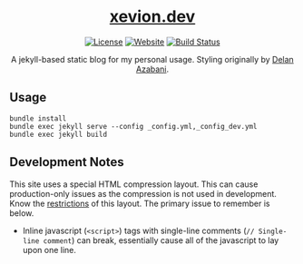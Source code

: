 <div align="center">

[<h1>xevion.dev</h1>][website-url]


[![License][license-badge]][license-url]
[![Website][website-badge]][website-url]
[![Build Status][build-badge]][latest-url]

A jekyll-based static blog for my personal usage. Styling originally by [Delan Azabani][azabani-repo-url].
</div>

## Usage

```
bundle install
bundle exec jekyll serve --config _config.yml,_config_dev.yml
bundle exec jekyll build
```

## Development Notes

This site uses a special HTML compression layout. This can cause production-only issues as the compression is not used in development. Know the [restrictions][compression-layout-restrictions] of this layout. The primary issue to remember is below.

- Inline javascript (`<script>`) tags with single-line comments (`// Single-line comment`) can break, essentially cause all of the javascript to lay upon one line.

[user-url]: https://github.com/Xevion/
[repo-url]: https://github.com/Xevion/xevion.dev
[azabani-repo-url]: https://github.com/delan/www.azabani.com
[compression-layout-restrictions]: https://jch.penibelst.de/#restrictions
[website-url]: https://xevion.dev
[banner-url]: ./assets/img/index-cover.png
[license-url]: https://github.com/Xevion/xevion.dev/blob/master/LICENSE
[latest-url]: https://github.com/Xevion/xevion.dev/commit/master
[license-badge]: https://img.shields.io/github/license/Xevion/xevion.dev
[website-badge]: https://img.shields.io/badge/builtwith-jekyll-blue
[build-badge]: https://github.com/Xevion/xevion.dev/actions/workflows/pages/pages-build-deployment/badge.svg